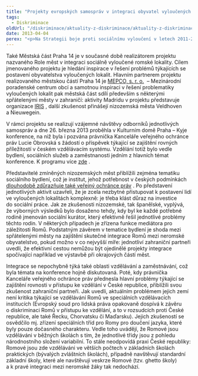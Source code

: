 ```yaml
---
title: "Projekty evropských samospráv v integraci obyvatel vyloučených lokalit"
tags:
  - Diskriminace
oldUrl: "/diskriminace/aktuality-z-diskriminace/aktuality-z-diskriminace-2013/projekty-evropskych-samosprav-v-integraci-obyvatel-vyloucenych-lokalit/"
date: 2013-04-04
perex: "<p>Na Strategii boje proti sociálnímu vyloučení v letech 2011-2015, zdůrazňující potřebu koncepčního řešení postavení osob žijících v sociálně vyloučených lokalitách, reagují některé české obce, města nebo městské části realizací projektů, jejichž cílem je sdílení dobré praxe v dané oblasti. </p>"
---
```


<!-- imported from the old website -->

<p class="align-blok">Také Městská část Praha 14 je v současné době realizátorem projektu nazvaného Role měst v integraci sociálně vyloučené romské lokality. Cílem jmenovaného projektu je hledání inspirace v řešení problémů týkajících se postavení obyvatelstva vyloučených lokalit. Hlavním partnerem projektu realizovaného městskou částí Praha 14 je <a title="Otevření do nového okna" href="http://www.mepco.cz/cz/vznik-a-poslani-mepco.html" target="_blank">MEPCO, s. r. o.</a> <img alt="" src="https://www.ochrance.cz/typo3/ext/od_linkdesc/icons/external.gif" class="od_linkdesc_icon_external" /> – Mezinárodní poradenské centrum obcí a samotnou inspiraci v řešení problematiky vyloučených lokalit pak městská část sdílí především s některými spřátelenými městy v zahraničí: aktivity Madridu v projektu představuje organizace <a title="Otevření do nového okna" href="http://www.madrid.org/cs/Satellite?c=PVIV_Generico_FA&amp;cid=1142494644870&amp;pagename=PortalVivienda%2FPVIV_Generico_FA%2FPVIV_pintarGenerico" target="_blank">IRIS</a> <img alt="" src="https://www.ochrance.cz/typo3/ext/od_linkdesc/icons/external.gif" class="od_linkdesc_icon_external" />, další zkušenost přinášejí nizozemská města Veldhoven a Nieuwegein. </p><p class="align-blok">V rámci projektu se realizují vzájemné návštěvy odborníků jednotlivých samospráv a dne 26. března 2013 proběhla v Kulturním domě Praha &ndash; Kyje konference, na niž byla i pozvána právnička Kanceláře veřejného ochránce práv Lucie Obrovská s žádostí o příspěvek týkající se zajištění rovných příležitostí v českém vzdělávacím systému. Vzdělání totiž bylo vedle bydlení, sociálních služeb a zaměstnanosti jedním z hlavních témat konference. K programu více <a title="Otevření do nového okna" href="http://www.romplan.cz/index.php?page=clanky_detail&amp;id_cl=11" target="_blank">zde</a> <img alt="" src="https://www.ochrance.cz/typo3/ext/od_linkdesc/icons/external.gif" class="od_linkdesc_icon_external" />.</p><p class="align-blok">Představitelé zmíněných nizozemských měst přiblížili zejména tematiku sociálního bydlení, což je institut, jehož potřebnost v českých podmínkách <a title="Otevření do nového okna" href="http://www.ceskatelevize.cz/ct24/domaci/57680-ombudsman-vola-po-socialnim-bydleni/" target="_blank">dlouhodobě zdůrazňuje také veřejný ochránce práv</a> <img alt="" src="https://www.ochrance.cz/typo3/ext/od_linkdesc/icons/external.gif" class="od_linkdesc_icon_external" />. Po představení jednotlivých aktivit uzavřeli, že je zcela nezbytné přistupovat k postavení lidí ve vyloučených lokalitách komplexně: je třeba klást důraz na investice do sociální práce. Jak ze zkušenosti nizozemské, tak španělské, vyplývá, že výborných výsledků bylo dosaženo tehdy, kdy byl ke každé potřebné rodině jmenován sociální kurátor, který efektivně řešil jednotlivé problémy těchto rodin. V některých případech je zřízena funkce mediátora pro záležitosti Romů. Podstatným závěrem v tematice bydlení je shoda mezi spřátelenými městy na zajištění skutečné integrace Romů mezi neromské obyvatelstvo, pokud možno v co nejvyšší míře: jednotliví zahraniční partneři uvedli, že efektivní cestou nemůžou být ojedinělé projekty integrace spočívající například ve výstavbě při okrajových částí měst. </p><p class="align-blok">Integrace se nepochybně týká také oblasti vzdělávání a zaměstnávání, což byla témata na konference hojně diskutovaná. Poté, kdy právnička Kanceláře veřejného ochránce práv přednesla hlavní problémy týkající se zajištění rovnosti v přístupu ke vzdělání v České republice, přiblížili svou zkušenost zahraniční partneři. Jak uvedli, aktuálním problémem jejich zemí není kritika týkající se vzdělávání Romů ve speciálních vzdělávacích institucích (Evropský soud pro lidská práva opakovaně dospívá k závěru o diskriminaci Romů v přístupu ke vzdělání, a to v rozsudcích proti České republice, ale také Řecku, Chorvatsku či Maďarsku). Jejich zkušeností se osvědčilo mj. zřízení speciálních tříd pro Romy pro doučení jazyka, které byly pouze dočasného charakteru. Vedle toho uvádějí, že Romové jsou vzděláváni v běžných školách s tím, že jednotlivé třídy jsou z pohledu národnostního složení variabilní. To stále neodpovídá praxi České republiky: Romové jsou zde vzděláváni ve větších počtech v základních školách praktických (bývalých zvláštních školách), případně navštěvují standardní základní školy, které ale navštěvují veskrze Romové (tzv. ghetto školy) a k pravé integraci mezi neromské žáky tak nedochází.</p>
